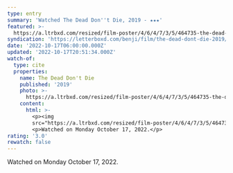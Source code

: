 ```yaml
---
type: entry
summary: 'Watched The Dead Don''t Die, 2019 - ★★★'
featured: >-
  https://a.ltrbxd.com/resized/film-poster/4/6/4/7/3/5/464735-the-dead-don-t-die-0-600-0-900-crop.jpg?v=d01422458c
syndication: 'https://letterboxd.com/benji/film/the-dead-dont-die-2019/'
date: '2022-10-17T06:00:00.000Z'
updated: '2022-10-17T20:51:34.000Z'
watch-of:
  type: cite
  properties:
    name: The Dead Don't Die
    published: '2019'
    photo: >-
      https://a.ltrbxd.com/resized/film-poster/4/6/4/7/3/5/464735-the-dead-don-t-die-0-600-0-900-crop.jpg?v=d01422458c
    content:
      html: >-
        <p><img
        src="https://a.ltrbxd.com/resized/film-poster/4/6/4/7/3/5/464735-the-dead-don-t-die-0-600-0-900-crop.jpg?v=d01422458c"/></p>
        <p>Watched on Monday October 17, 2022.</p>
rating: '3.0'
rewatch: false
---
```

Watched on Monday October 17, 2022.
